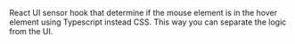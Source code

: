 React UI sensor hook that determine if the mouse element is in the hover element using Typescript instead CSS.
This way you can separate the logic from the UI.
